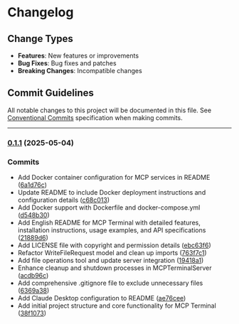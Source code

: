 # Changelog

## Change Types

- **Features**: New features or improvements
- **Bug Fixes**: Bug fixes and patches
- **Breaking Changes**: Incompatible changes

## Commit Guidelines

All notable changes to this project will be documented in this file. See [Conventional Commits](https://www.conventionalcommits.org/) specification when making commits.

---
### [0.1.1](https://github.com/sichang824/mcp-terminal/commits/0.1.1) (2025-05-04)

### Commits

* Add Docker container configuration for MCP services in README ([6a1d76c](https://github.com/sichang824/mcp-terminal/commit/6a1d76c8e8bea7cf8092f01e8cbb19c5c96d52ce))
* Update README to include Docker deployment instructions and configuration details ([c68c013](https://github.com/sichang824/mcp-terminal/commit/c68c0130ed565cfda3fcc5357b1b7ac4329c5182))
* Add Docker support with Dockerfile and docker-compose.yml ([d548b30](https://github.com/sichang824/mcp-terminal/commit/d548b30420c566eeac7d2609845d2a5a03d20af9))
* Add English README for MCP Terminal with detailed features, installation instructions, usage examples, and API specifications ([21889d6](https://github.com/sichang824/mcp-terminal/commit/21889d6b59fba4c937e31f184ce721d548a869f4))
* Add LICENSE file with copyright and permission details ([ebc63f6](https://github.com/sichang824/mcp-terminal/commit/ebc63f6295b7d09103c0a46ca8763f80d89141eb))
* Refactor WriteFileRequest model and clean up imports ([763f7c1](https://github.com/sichang824/mcp-terminal/commit/763f7c1a912750e68a99838db56b07d9fe73b069))
* Add file operations tool and update server integration ([19418a1](https://github.com/sichang824/mcp-terminal/commit/19418a1f18a5a3aa8c166961ac32d06bdce9eff2))
* Enhance cleanup and shutdown processes in MCPTerminalServer ([acdb96c](https://github.com/sichang824/mcp-terminal/commit/acdb96c4a59678ef0ef0294192ba697670841087))
* Add comprehensive .gitignore file to exclude unnecessary files ([6369a38](https://github.com/sichang824/mcp-terminal/commit/6369a3875374293912c0354f703b8cfcb09428a7))
* Add Claude Desktop configuration to README ([ae76cee](https://github.com/sichang824/mcp-terminal/commit/ae76ceed5de78b97899068293fd08918eea7f1a5))
* Add initial project structure and core functionality for MCP Terminal ([38f1073](https://github.com/sichang824/mcp-terminal/commit/38f107312de9757a3a6ec16dfbc63b704c08817e))

